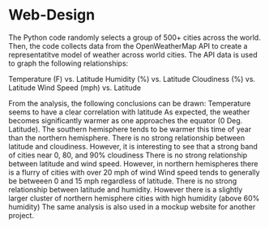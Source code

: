 # Web-Design
The Python code randomly selects a group of 500+ cities across the world. Then, the code collects data from the OpenWeatherMap API to create a representatitve model of weather across world cities. The API data is used to graph the following relationships:

Temperature (F) vs. Latitude
Humidity (%) vs. Latitude
Cloudiness (%) vs. Latitude
Wind Speed (mph) vs. Latitude

From the analysis, the following conclusions can be drawn:
Temperature seems to have a clear correlation with latitude
As expected, the weather becomes significantly warmer as one approaches the equator (0 Deg. Latitude). 
The southern hemisphere tends to be warmer this time of year than the northern hemisphere.
There is no strong relationship between latitude and cloudiness. 
However, it is interesting to see that a strong band of cities near 0, 80, and 90% cloudiness
There is no strong relationship between latitude and wind speed. 
However, in northern hemispheres there is a flurry of cities with over 20 mph of wind
Wind speed tends to generally be betweeen 0 and 15 mph regardless of latitude.
There is no strong relationship between latitude and humidity. However there is a slightly larger cluster of northern hemisphere cities with high humidity (above 60% humidity)
The same analysis is also used in a mockup website for another project. 


